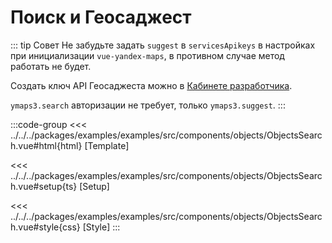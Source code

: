 # Поиск и Геосаджест

::: tip Совет
Не забудьте задать `suggest` в `servicesApikeys` в настройках при инициализации `vue-yandex-maps`, в противном случае метод работать не будет.

Создать ключ API Геосаджеста можно в [Кабинете разработчика](https://developer.tech.yandex.ru/services).

`ymaps3.search` авторизации не требует, только `ymaps3.suggest`.
:::

<script lang="ts" setup>
import MapComponent from 'examples/src/components/objects/ObjectsSearch.vue';
</script>

<map-component/>

:::code-group
<<< ../../../packages/examples/examples/src/components/objects/ObjectsSearch.vue#html{html} [Template]

<<< ../../../packages/examples/examples/src/components/objects/ObjectsSearch.vue#setup{ts} [Setup]

<<< ../../../packages/examples/examples/src/components/objects/ObjectsSearch.vue#style{css} [Style]
:::
